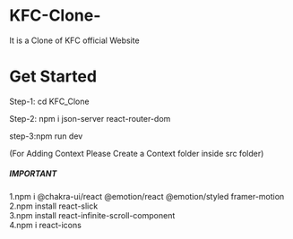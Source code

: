 # KFC-Clone-
It is a Clone of KFC official Website

<h1>  Get Started </h1>

Step-1:  cd KFC_Clone

Step-2: npm i json-server react-router-dom

step-3:npm run dev

(For Adding Context Please Create a Context folder inside src folder)

<h5>IMPORTANT</h5>
1.npm i @chakra-ui/react @emotion/react @emotion/styled framer-motion </br>
2.npm install react-slick </br>
3.npm install react-infinite-scroll-component </br>
4.npm i react-icons   </br>


